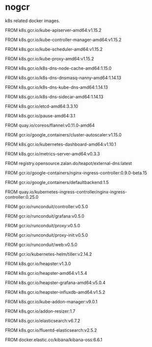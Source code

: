 # nogcr

k8s related docker images.

FROM k8s.gcr.io/kube-apiserver-amd64:v1.15.2

FROM k8s.gcr.io/kube-controller-manager-amd64:v1.15.2

FROM k8s.gcr.io/kube-scheduler-amd64:v1.15.2

FROM k8s.gcr.io/kube-proxy-amd64:v1.15.2

FROM k8s.gcr.io/k8s-dns-node-cache-amd64:1.15.0

FROM k8s.gcr.io/k8s-dns-dnsmasq-nanny-amd64:1.14.13

FROM k8s.gcr.io/k8s-dns-kube-dns-amd64:1.14.13

FROM k8s.gcr.io/k8s-dns-sidecar-amd64:1.14.13

FROM k8s.gcr.io/etcd-amd64:3.3.10

FROM k8s.gcr.io/pause-amd64:3.1

FROM quay.io/coreos/flannel:v0.11.0-amd64

FROM gcr.io/google_containers/cluster-autoscaler:v1.15.0

FROM k8s.gcr.io/kubernetes-dashboard-amd64:v1.10.1

FROM k8s.gcr.io/metrics-server-amd64:v0.3.3

FROM registry.opensource.zalan.do/teapot/external-dns:latest

FROM gcr.io/google-containers/nginx-ingress-controller:0.9.0-beta.15

FROM gcr.io/google_containers/defaultbackend:1.5

FROM quay.io/kubernetes-ingress-controller/nginx-ingress-controller:0.25.0


FROM gcr.io/runconduit/controller:v0.5.0

FROM gcr.io/runconduit/grafana:v0.5.0

FROM gcr.io/runconduit/proxy:v0.5.0

FROM gcr.io/runconduit/proxy-init:v0.5.0

FROM gcr.io/runconduit/web:v0.5.0


FROM gcr.io/kubernetes-helm/tiller:v2.14.2

FROM k8s.gcr.io/heapster:v1.3.0

FROM k8s.gcr.io/heapster-amd64:v1.5.4

FROM k8s.gcr.io/heapster-grafana-amd64:v5.0.4

FROM k8s.gcr.io/heapster-influxdb-amd64:v1.5.2

FROM k8s.gcr.io/kube-addon-manager:v9.0.1

FROM k8s.gcr.io/addon-resizer:1.7


FROM k8s.gcr.io/elasticsearch:v6.7.2

FROM k8s.gcr.io/fluentd-elasticsearch:v2.5.2

FROM docker.elastic.co/kibana/kibana-oss:6.6.1

